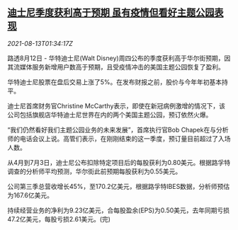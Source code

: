 <!--1628820062000-->
[迪士尼季度获利高于预期 虽有疫情但看好主题公园表现](https://cn.reuters.com/article/walt-disney-covid-theme-park-0813-idCNKBS2FE04G)
------

<div><i>2021-08-13T01:34:17Z</i></div><p>路透8月12日 - 华特迪士尼(Walt Disney)周四公布的季度获利高于华尔街预期，因其流媒体服务新增用户数高于预期，且受疫情冲击的美国主题公园恢复了盈利。</p><p>华特迪士尼股票在盘后交易上涨了5%。在发布财报之前，股价与今年年初基本持平。</p><p>迪士尼首席财务官Christine McCarthy表示，即使在新冠病例激增的情况下，该公司包括旗舰店华特迪士尼世界在内的两个美国主题公园，预订依然火爆。</p><p>“我们仍然看好我们主题公园业务的未来发展”，首席执行官Bob Chapek在与分析师的电话会议上说。高管们表示，在刚刚结束的这一季度，预订量目前超过了入场人数。</p><p>从4月到7月3日，迪士尼公布扣除特定项目后的每股获利为0.80美元。根据路孚特调查的分析师平均预测，华尔街此前预期每股获利为0.55美元。</p><p>公司第三季总营收增长45%，至170.2亿美元，根据路孚特IBES数据，分析师预估为167.6亿美元。</p><p>持续经营业务的净利为9.23亿美元，合每股盈余(EPS)为0.50美元，去年同期亏损47.2亿美元，每股亏损2.61美元。(完)</p>
